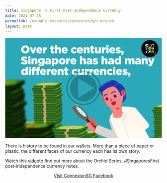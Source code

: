 ```yaml
---
title: Singapore 's First Post-Independence Currency
date: 2021-07-28
permalink: /example-resource/connexionsg/currency
layout: post
---
```

<a href="https://www.facebook.com/ConnexionSG/videos/371453167685367" target="_blank"><img src="/images/Capturecard21.png" ></a>

There is history to be found in our wallets. More than a piece of paper or plastic, the different faces of our currency each has its own story.

Watch this <a href="https://www.facebook.com/ConnexionSG/videos/371453167685367" target="_blank">video</a>to find out more about the Orchid Series, #SingaporesFirst post-independence currency notes.


<p style="text-align:center;"><a href="https://www.facebook.com/ConnexionSG" target="_blank">Visit ConnexionSG Facebook</a></p>
